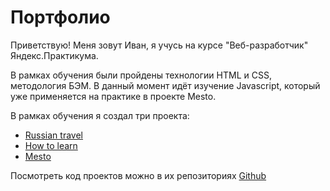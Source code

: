 
# Портфолио

Приветствую! Меня зовут Иван, я учусь на курсе "Веб-разработчик" Яндекс.Практикума.

В рамках обучения были пройдены технологии HTML и CSS, методология БЭМ. В данный момент идёт изучение Javascript, который уже применяется на практике в проекте Mesto.

В рамках обучения я создал три проекта:
- [Russian travel](https://ivan-lev.github.io/russian-travel/)
- [How to learn](https://ivan-lev.github.io/how-to-learn/)
- [Mesto](https://ivan-lev.github.io/mesto/)

Посмотреть код проектов можно в их репозиториях [Github](https://github.com/ivan-lev?tab=repositories)
